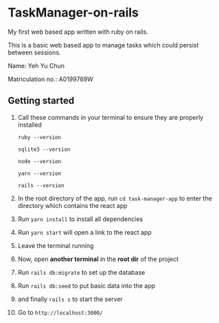 # TaskManager-on-rails

My first web based app written with ruby on rails.

This is a basic web based app to manage tasks which could persist between sessions.

Name: Yeh Yu Chun

Matriculation no.: A0199769W


## Getting started

1. Call these commands in your terminal to ensure they are properly installed

      `ruby --version`

      `sqlite3 --version`

      `node --version`

      `yarn --version`

      `rails --version`

1. In the root directory of the app, run `cd task-manager-app` to enter the directory which contains the react app
1. Run `yarn install` to install all dependencies
1. Run `yarn start` will open a link to the react app
1. Leave the terminal running

1. Now, open **another terminal** in the **root dir** of the project
1. Run `rails db:migrate` to set up the database
1. Run `rails db:seed` to put basic data into the app
1. and finally `rails s` to start the server

1. Go to `http://localhost:3000/`
